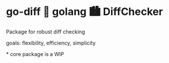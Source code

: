 # go-diff 🌆 golang 🏙 DiffChecker

Package for robust diff checking

goals: flexibility, efficiency, simplicity

\* core package is a WIP
